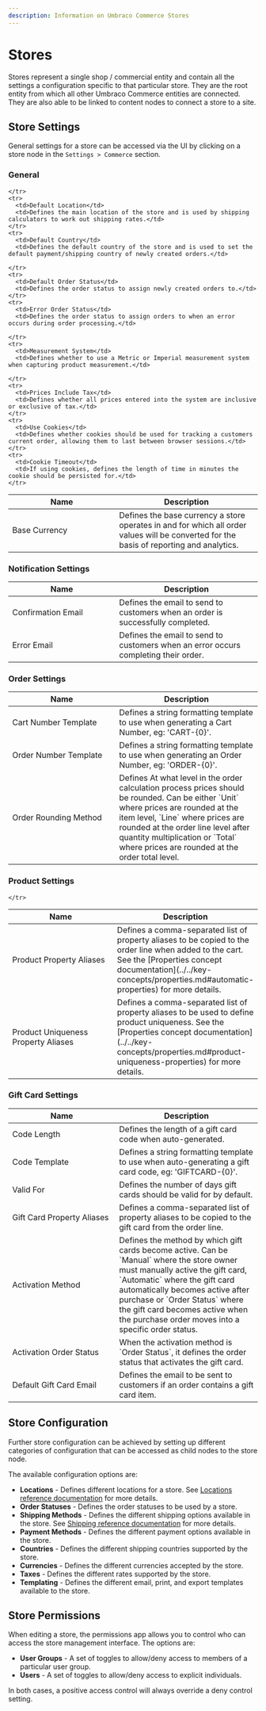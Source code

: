 ```yaml
---
description: Information on Umbraco Commerce Stores
---
```


# Stores

Stores represent a single shop / commercial entity and contain all the settings a configuration specific to that particular store. They are the root entity from which all other Umbraco Commerce entities are connected. They are also able to be linked to content nodes to connect a store to a site.

## Store Settings

General settings for a store can be accessed via the UI by clicking on a store node in the `Settings > Commerce` section.

### General

```
</tr>
<tr>
  <td>Default Location</td>
  <td>Defines the main location of the store and is used by shipping calculators to work out shipping rates.</td>
</tr>
<tr>
  <td>Default Country</td>
  <td>Defines the default country of the store and is used to set the default payment/shipping country of newly created orders.</td>

</tr>
<tr>
  <td>Default Order Status</td>
  <td>Defines the order status to assign newly created orders to.</td>
</tr>
<tr>
  <td>Error Order Status</td>
  <td>Defines the order status to assign orders to when an error occurs during order processing.</td>

</tr>
<tr>
  <td>Measurement System</td>
  <td>Defines whether to use a Metric or Imperial measurement system when capturing product measurement.</td>

</tr>
<tr>
  <td>Prices Include Tax</td>
  <td>Defines whether all prices entered into the system are inclusive or exclusive of tax.</td>
</tr>
<tr>
  <td>Use Cookies</td>
  <td>Defines whether cookies should be used for tracking a customers current order, allowing them to last between browser sessions.</td>
</tr>
<tr>
  <td>Cookie Timeout</td>
  <td>If using cookies, defines the length of time in minutes the cookie should be persisted for.</td>
</tr>
```

<table><thead><tr><th width="200">Name</th><th>Description</th></tr></thead><tbody><tr><td>Base Currency</td><td>Defines the base currency a store operates in and for which all order values will be converted for the basis of reporting and analytics.</td></tr></tbody></table>

### Notification Settings

<table><thead><tr><th width="200">Name</th><th>Description</th></tr></thead><tbody><tr><td>Confirmation Email</td><td>Defines the email to send to customers when an order is successfully completed.</td></tr><tr><td>Error Email</td><td>Defines the email to send to customers when an error occurs completing their order.</td></tr></tbody></table>

### Order Settings

<table><thead><tr><th width="200">Name</th><th>Description</th></tr></thead><tbody><tr><td>Cart Number Template</td><td>Defines a string formatting template to use when generating a Cart Number, eg: 'CART-{0}'.</td></tr><tr><td>Order Number Template</td><td>Defines a string formatting template to use when generating an Order Number, eg: 'ORDER-{0}'.</td></tr><tr><td>Order Rounding Method</td><td>Defines At what level in the order calculation process prices should be rounded. Can be either `Unit` where prices are rounded at the item level, `Line` where prices are rounded at the order line level after quantity multiplication or `Total` where prices are rounded at the order total level.</td></tr></tbody></table>

### Product Settings

```
</tr>
```

<table><thead><tr><th width="200">Name</th><th>Description</th></tr></thead><tbody><tr><td>Product Property Aliases</td><td>Defines a comma-separated list of property aliases to be copied to the order line when added to the cart. See the [Properties concept documentation](../../key-concepts/properties.md#automatic-properties) for more details.</td></tr><tr><td>Product Uniqueness Property Aliases</td><td>Defines a comma-separated list of property aliases to be used to define product uniqueness. See the [Properties concept documentation](../../key-concepts/properties.md#product-uniqueness-properties) for more details.</td></tr></tbody></table>

### Gift Card Settings

<table><thead><tr><th width="200">Name</th><th>Description</th></tr></thead><tbody><tr><td>Code Length</td><td>Defines the length of a gift card code when auto-generated.</td></tr><tr><td>Code Template</td><td>Defines a string formatting template to use when auto-generating a gift card code, eg: 'GIFTCARD-{0}'.</td></tr><tr><td>Valid For</td><td>Defines the number of days gift cards should be valid for by default.</td></tr><tr><td>Gift Card Property Aliases</td><td>Defines a comma-separated list of property aliases to be copied to the gift card from the order line.</td></tr><tr><td>Activation Method</td><td>Defines the method by which gift cards become active. Can be `Manual` where the store owner must manually active the gift card, `Automatic` where the gift card automatically becomes active after purchase or `Order Status` where the gift card becomes active when the purchase order moves into a specific order status.</td></tr><tr><td>Activation Order Status</td><td>When the activation method is `Order Status`, it defines the order status that activates the gift card.</td></tr><tr><td>Default Gift Card Email</td><td>Defines the email to be sent to customers if an order contains a gift card item.</td></tr></tbody></table>

## Store Configuration

Further store configuration can be achieved by setting up different categories of configuration that can be accessed as child nodes to the store node.

The available configuration options are:

* **Locations** - Defines different locations for a store. See [Locations reference documentation](broken-reference) for more details.
* **Order Statuses** - Defines the order statuses to be used by a store.
* **Shipping Methods** - Defines the different shipping options available in the store. See [Shipping reference documentation](../shipping/) for more details.
* **Payment Methods** - Defines the different payment options available in the store.
* **Countries** - Defines the different shipping countries supported by the store.
* **Currencies** - Defines the different currencies accepted by the store.
* **Taxes** - Defines the different rates supported by the store.
* **Templating** - Defines the different email, print, and export templates available to the store.

## Store Permissions

When editing a store, the permissions app allows you to control who can access the store management interface. The options are:

* **User Groups** - A set of toggles to allow/deny access to members of a particular user group.
* **Users** - A set of toggles to allow/deny access to explicit individuals.

In both cases, a positive access control will always override a deny control setting.
